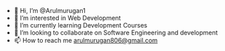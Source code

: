 - 👋 Hi, I’m @Arulmurugan1
- 👀 I’m interested in Web Development
- 🌱 I’m currently learning Development Courses
- 💞️ I’m looking to collaborate on Software Engineering and development
- 📫 How to reach me arulmurugan806@gmail.com

<!---
Arulmurugan1/Arulmurugan1 is a ✨ special ✨ repository because its `README.md` (this file) appears on your GitHub profile.
You can click the Preview link to take a look at your changes.
--->
